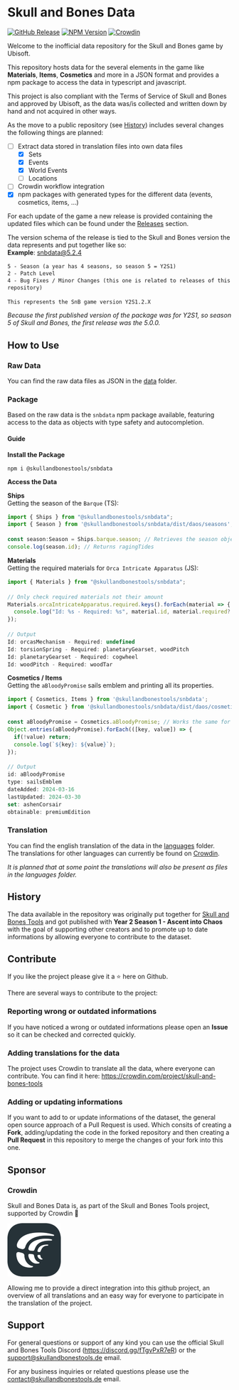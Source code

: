 # Skull and Bones Data
[![GitHub Release](https://img.shields.io/github/v/release/SkullAndBonesTools/SkullAndBonesData?include_prereleases&sort=semver&display_name=release&style=for-the-badge&logo=github&labelColor=1f2328&color=aliceblue)](https://github.com/SkullAndBonesTools/SkullAndBonesData/releases/latest) [![NPM Version](https://img.shields.io/npm/v/%40skullandbonestools%2Fsnbdata?style=for-the-badge&logo=npm&color=%23c60000&labelColor=1f2328)](https://www.npmjs.com/package/@skullandbonestools/snbdata) [![Crowdin](https://img.shields.io/badge/Crowdin-green?style=for-the-badge&logo=crowdin&labelColor=1f2328)](https://crowdin.com/project/skull-and-bones-tools)

Welcome to the inofficial data repository for the Skull and Bones game by Ubisoft.

This repository hosts data for the several elements in the game like **Materials**, **Items**, **Cosmetics** and more in a JSON format and provides a npm package to access the data in typescript and javascript.

This project is also compliant with the Terms of Service of Skull and Bones and approved by Ubisoft, as the data was/is collected and written down by hand and not acquired in other ways. 

As the move to a public repository (see [History](#history)) includes several changes the following things are planned:
- [ ] Extract data stored in translation files into own data files
  - [x] Sets
  - [x] Events
  - [x] World Events
  - [ ] Locations
- [ ] Crowdin workflow integration
- [x] npm packages with generated types for the different data (events, cosmetics, items, ...)

For each update of the game a new release is provided containing the updated files which can be found under the [Releases](https://github.com/SkullAndBonesTools/SkullAndBonesData/releases) section.

The version schema of the release is tied to the Skull and Bones version the data represents and put together like so:\
**Example**: snbdata@5.2.4
```
5 - Season (a year has 4 seasons, so season 5 = Y2S1)
2 - Patch Level
4 - Bug Fixes / Minor Changes (this one is related to releases of this repository)

This represents the SnB game version Y2S1.2.X
```

*Because the first published version of the package was for Y2S1, so season 5 of Skull and Bones, the first release was the 5.0.0.*

## How to Use
### Raw Data
You can find the raw data files as JSON in the [data](https://github.com/SkullAndBonesTools/SkullAndBonesData/tree/main/data) folder.

### Package
Based on the raw data is the `snbdata` npm package available, featuring access to the data as objects with type safety and autocompletion.

#### Guide
**Install the Package**
```
npm i @skullandbonestools/snbdata
```

**Access the Data**

**Ships**\
Getting the season of the `Barque` (TS):
```typescript
import { Ships } from "@skullandbonestools/snbdata";
import { Season } from '@skullandbonestools/snbdata/dist/daos/seasons';

const season:Season = Ships.barque.season; // Retrieves the season object for the barque
console.log(season.id); // Returns ragingTides
```

**Materials**\
Getting the required materials for `Orca Intricate Apparatus` (JS):
```javascript
import { Materials } from "@skullandbonestools/snbdata";

// Only check required materials not their amount
Materials.orcaIntricateApparatus.required.keys().forEach(material => {
  console.log("Id: %s - Required: %s", material.id, material.required?.keys().map((m) => m.id).toArray().join(", "));
});

// Output
Id: orcasMechanism - Required: undefined
Id: torsionSpring - Required: planetaryGearset, woodPitch
Id: planetaryGearset - Required: cogwheel
Id: woodPitch - Required: woodTar
```

**Cosmetics / Items**\
Getting the `aBloodyPromise` sails emblem and printing all its properties.
```javascript
import { Cosmetics, Items } from '@skullandbonestools/snbdata';
import { Cosmetic } from '@skullandbonestools/snbdata/dist/daos/cosmetics'; //TS type

const aBloodyPromise = Cosmetics.aBloodyPromise; // Works the same for items e.g. Items.heydensGuard
Object.entries(aBloodyPromise).forEach(([key, value]) => {
  if(!value) return;
  console.log(`${key}: ${value}`);
});

// Output
id: aBloodyPromise
type: sailsEmblem
dateAdded: 2024-03-16
lastUpdated: 2024-03-30
set: ashenCorsair
obtainable: premiumEdition
```

### Translation
You can find the english translation of the data in the [languages](https://github.com/SkullAndBonesTools/SkullAndBonesData/tree/main/languages/en) folder.\
The translations for other languages can currently be found on [Crowdin](#adding-translations-for-the-data).

*It is planned that at some point the translations will also be present as files in the languages folder.*

## History
The data available in the repository was originally put together for [Skull and Bones Tools](https://skullandbonestools.de) and got published with **Year 2 Season 1 - Ascent into Chaos** with the goal of supporting other creators and to promote up to date informations by allowing everyone to contribute to the dataset. 

## Contribute
If you like the project please give it a ⭐ here on Github.

There are several ways to contribute to the project:

### Reporting wrong or outdated informations
If you have noticed a wrong or outdated informations please open an **Issue** so it can be checked and corrected quickly.

### Adding translations for the data
The project uses Crowdin to translate all the data, where everyone can contribute.
You can find it here: https://crowdin.com/project/skull-and-bones-tools

### Adding or updating informations
If you want to add to or update informations of the dataset, the general open source approach of a Pull Request is used.
Which consits of creating a **Fork**, adding/updating the code in the forked repository and then creating a **Pull Request** in this repository to merge the changes of your fork into this one.


## Sponsor
### Crowdin
Skull and Bones Data is, as part of the Skull and Bones Tools project, supported by Crowdin 💚

[![Crowdin](/assets/crowdin-logo-dark.png)](https://crowdin.com/)

Allowing me to provide a direct integration into this github project, an overview of all translations and an easy way for everyone to participate in the translation of the project.

## Support
For general questions or support of any kind you can use the official Skull and Bones Tools Discord (https://discord.gg/fTgvPxR7eR) or the support@skullandbonestools.de email.

For any business inquiries or related questions please use the contact@skullandbonestools.de email.